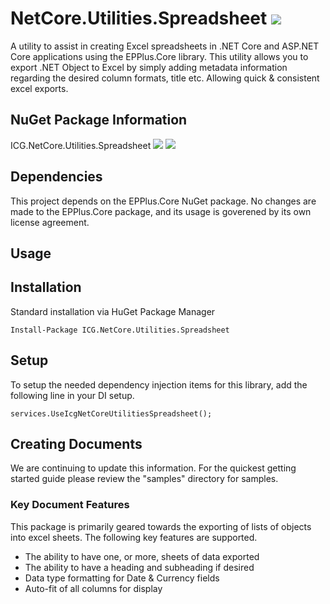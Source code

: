 # NetCore.Utilities.Spreadsheet ![](https://img.shields.io/github/license/iowacomputergurus/netcore.utilities.spreadsheet.svg)
A utility to assist in creating Excel spreadsheets in .NET Core and ASP.NET Core applications using the EPPlus.Core library.  This utility allows you to export .NET Object to Excel by simply adding metadata information regarding the desired column formats, title etc.  Allowing quick & consistent excel exports.

## NuGet Package Information
ICG.NetCore.Utilities.Spreadsheet ![](https://img.shields.io/nuget/v/icg.netcore.utilities.spreadsheet.svg) ![](https://img.shields.io/nuget/dt/icg.netcore.utilities.spreadsheet.svg)

## Dependencies
This project depends on the EPPlus.Core NuGet package.  No changes are made to the EPPlus.Core package, and its usage is goverened by its own license agreement.

## Usage

## Installation
Standard installation via HuGet Package Manager
```
Install-Package ICG.NetCore.Utilities.Spreadsheet
```

## Setup
To setup the needed dependency injection items for this library, add the following line in your DI setup.
```
services.UseIcgNetCoreUtilitiesSpreadsheet();
```

## Creating Documents

We are continuing to update this information.  For the quickest getting started guide please review the "samples" directory for samples.

### Key Document Features
This package is primarily geared towards the exporting of lists of objects into excel sheets.  The following key features are supported.

* The ability to have one, or more, sheets of data exported
* The ability to have a heading and subheading if desired
* Data type formatting for Date & Currency fields
* Auto-fit of all columns for display